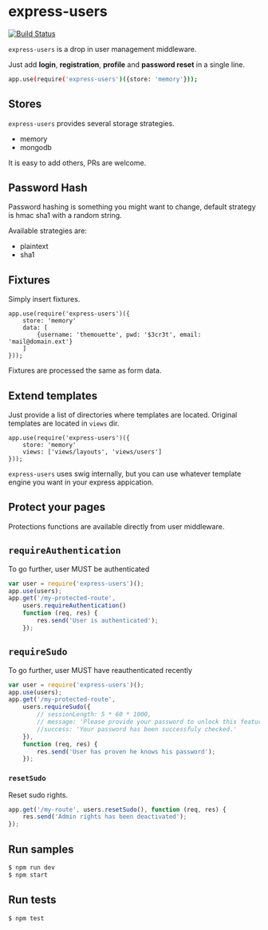 express-users
=============

[![Build
Status](https://travis-ci.org/themouette/express-users.svg?branch=master)](https://travis-ci.org/themouette/express-users)

`express-users` is a drop in user management middleware.

Just add **login**, **registration**, **profile** and **password reset** in a single line.

``` bash
app.use(require('express-users')({store: 'memory'}));
```

## Stores

`express-users` provides several storage strategies.

* memory
* mongodb

It is easy to add others, PRs are welcome.

## Password Hash

Password hashing is something you might want to change, default strategy is hmac
sha1 with a random string.

Available strategies are:

* plaintext
* sha1

## Fixtures

Simply insert fixtures.

```
app.use(require('express-users')({
    store: 'memory'
    data: [
        {username: 'themouette', pwd: '$3cr3t', email: 'mail@domain.ext'}
    ]
}));
```

Fixtures are processed the same as form data.

## Extend templates

Just provide a list of directories where templates are located.
Original templates are located in `views` dir.

```
app.use(require('express-users')({
    store: 'memory'
    views: ['views/layouts', 'views/users']
}));
```

`express-users` uses swig internally, but you can use whatever template engine
you want in your express appication.

## Protect your pages

Protections functions are available directly from user middleware.

## `requireAuthentication`

To go further, user MUST be authenticated

``` javascript
var user = require('express-users')();
app.use(users);
app.get('/my-protected-route',
    users.requireAuthentication()
    function (req, res) {
        res.send('User is authenticated');
    });
```

## `requireSudo`

To go further, user MUST have reauthenticated recently

``` javascript
var user = require('express-users')();
app.use(users);
app.get('/my-protected-route',
    users.requireSudo({
        // sessionLength: 5 * 60 * 1000,
        // message: 'Please provide your password to unlock this feature.',
        //success: 'Your password has been successfuly checked.'
    }),
    function (req, res) {
        res.send('User has proven he knows his password');
    });
```

### `resetSudo`

Reset sudo rights.

``` javascript
app.get('/my-route', users.resetSudo(), function (req, res) {
    res.send('Admin rights has been deactivated');
});
```

## Run samples

``` sh
$ npm run dev
$ npm start
```

## Run tests

``` sh
$ npm test
```
